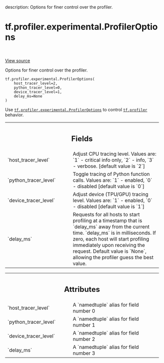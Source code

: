 description: Options for finer control over the profiler.

<div itemscope itemtype="http://developers.google.com/ReferenceObject">
<meta itemprop="name" content="tf.profiler.experimental.ProfilerOptions" />
<meta itemprop="path" content="Stable" />
<meta itemprop="property" content="__new__"/>
</div>

# tf.profiler.experimental.ProfilerOptions

<!-- Insert buttons and diff -->

<table class="tfo-notebook-buttons tfo-api nocontent" align="left">

</table>

<a target="_blank" class="external" href="/code/stable/tensorflow/python/profiler/profiler_v2.py">View source</a>



Options for finer control over the profiler.

<pre class="devsite-click-to-copy prettyprint lang-py tfo-signature-link">
<code>tf.profiler.experimental.ProfilerOptions(
    host_tracer_level=2,
    python_tracer_level=0,
    device_tracer_level=1,
    delay_ms=None
)
</code></pre>



<!-- Placeholder for "Used in" -->

Use <a href="../../../tf/profiler/experimental/ProfilerOptions.md"><code>tf.profiler.experimental.ProfilerOptions</code></a> to control <a href="../../../tf/profiler.md"><code>tf.profiler</code></a>
behavior.

<!-- Tabular view -->
 <table class="responsive fixed orange">
<colgroup><col width="214px"><col></colgroup>
<tr><th colspan="2"><h2 class="add-link">Fields</h2></th></tr>

<tr>
<td>
`host_tracer_level`<a id="host_tracer_level"></a>
</td>
<td>
Adjust CPU tracing level. Values are: `1` - critical info
only, `2` - info, `3` - verbose. [default value is `2`]
</td>
</tr><tr>
<td>
`python_tracer_level`<a id="python_tracer_level"></a>
</td>
<td>
Toggle tracing of Python function calls. Values are:
`1` - enabled, `0` - disabled [default value is `0`]
</td>
</tr><tr>
<td>
`device_tracer_level`<a id="device_tracer_level"></a>
</td>
<td>
Adjust device (TPU/GPU) tracing level. Values are:
`1` - enabled, `0` - disabled [default value is `1`]
</td>
</tr><tr>
<td>
`delay_ms`<a id="delay_ms"></a>
</td>
<td>
Requests for all hosts to start profiling at a timestamp that is
`delay_ms` away from the current time. `delay_ms` is in milliseconds. If
zero, each host will start profiling immediately upon receiving the
request. Default value is `None`, allowing the profiler guess the best
value.
</td>
</tr>
</table>





<!-- Tabular view -->
 <table class="responsive fixed orange">
<colgroup><col width="214px"><col></colgroup>
<tr><th colspan="2"><h2 class="add-link">Attributes</h2></th></tr>

<tr>
<td>
`host_tracer_level`<a id="host_tracer_level"></a>
</td>
<td>
A `namedtuple` alias for field number 0
</td>
</tr><tr>
<td>
`python_tracer_level`<a id="python_tracer_level"></a>
</td>
<td>
A `namedtuple` alias for field number 1
</td>
</tr><tr>
<td>
`device_tracer_level`<a id="device_tracer_level"></a>
</td>
<td>
A `namedtuple` alias for field number 2
</td>
</tr><tr>
<td>
`delay_ms`<a id="delay_ms"></a>
</td>
<td>
A `namedtuple` alias for field number 3
</td>
</tr>
</table>



